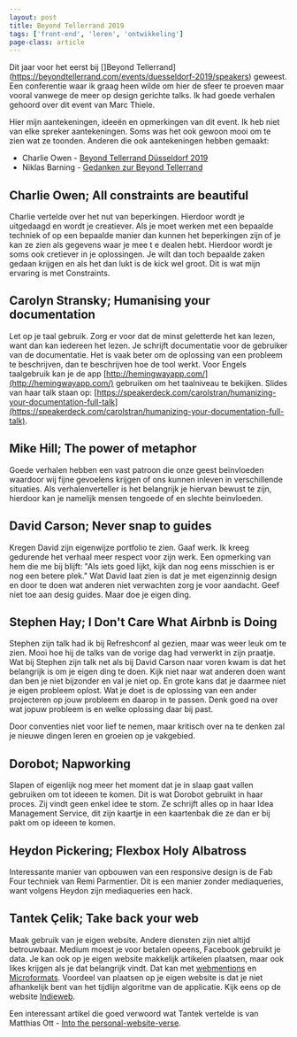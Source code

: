 ```yaml
---
layout: post
title: Beyond Tellerrand 2019
tags: ['front-end', 'leren', 'ontwikkeling']
page-class: article
---
```



Dit jaar voor het eerst bij []Beyond Tellerrand](https://beyondtellerrand.com/events/duesseldorf-2019/speakers) geweest. Een conferentie waar ik graag heen wilde om hier de sfeer te proeven maar vooral vanwege de meer op design gerichte talks. Ik had goede verhalen gehoord over dit event van Marc Thiele.

Hier mijn aantekeningen, ideeën en opmerkingen van dit event. Ik heb niet van elke spreker aantekeningen. Soms was het ook gewoon mooi om te zien wat ze toonden.
Anderen die ook aantekeningen hebben gemaakt:

- Charlie Owen - [Beyond Tellerrand Düsseldorf 2019](https://www.sonniesedge.net/posts/beyond-tellerrand-dusseldorf-2019)
- Niklas Barning - [Gedanken zur Beyond Tellerrand](https://niklasbarning.de/2019/05/14/gedanken-zur-beyond-tellerrand/)

## Charlie Owen; All constraints are beautiful
Charlie vertelde over het nut van beperkingen. Hierdoor wordt je uitgedaagd en wordt je creatiever. 
Als je moet werken met een bepaalde techniek of op een bepaalde manier dan kunnen het beperkingen zijn of je kan ze zien als gegevens waar je mee t e dealen hebt. Hierdoor wordt je soms ook cretiever in je oplossingen. Je wilt dan toch bepaalde zaken gedaan krijgen en als het dan lukt is de kick wel groot. Dit is wat mijn ervaring is met Constraints.


## Carolyn Stransky; Humanising your documentation
Let op je taal gebruik. Zorg er voor dat de minst geletterde het kan lezen, want dan kan iedereen het lezen.
Je schrijft documentatie voor de gebruiker van de documentatie. Het is vaak beter om de oplossing van een probleem te beschrijven, dan te beschrijven hoe de tool werkt.
Voor Engels taalgebruik kan je de app [http://hemingwayapp.com/](http://hemingwayapp.com/) gebruiken om het taalniveau te bekijken.
Slides van haar talk staan op: [https://speakerdeck.com/carolstran/humanizing-your-documentation-full-talk](https://speakerdeck.com/carolstran/humanizing-your-documentation-full-talk).


## Mike Hill; The power of metaphor
Goede verhalen hebben een vast patroon die onze geest beïnvloeden waardoor wij fijne gevoelens krijgen of ons kunnen inleven in verschillende situaties.
Als verhalenverteller is het belangrijk je hiervan bewust te zijn, hierdoor kan je namelijk mensen tengoede of en slechte beinvloeden.


## David Carson; Never snap to guides
Kregen David zijn eigenwijze portfolio te zien. Gaaf werk. Ik kreeg gedurende het verhaal meer respect voor zijn werk.
Een opmerking van hem die me bij blijft: "Als iets goed lijkt, kijk dan nog eens misschien is er nog een betere plek."
Wat David laat zien is dat je met eigenzinnig design en door te doen wat anderen niet verwachten zorg je voor aandacht.
Geef niet toe aan desig guides. Maar doe je eigen ding.


## Stephen Hay; I Don't Care What Airbnb is Doing
Stephen zijn talk had ik bij Refreshconf al gezien, maar was weer leuk om te zien. Mooi hoe hij de talks van de vorige dag had verwerkt in zijn praatje.
Wat bij Stephen zijn talk net als bij David Carson naar voren kwam is dat het belangrijk is om je eigen ding te doen. Kijk niet naar wat anderen doen want dan ben je niet bijzonder en val je niet op. 
En grote kans dat je daarmee niet je eigen probleem oplost. Wat je doet is de oplossing van een ander projecteren op jouw probleem en daarop in te passen. Denk goed na over wat jopuw probleem is en welke oplossing daar bij past.

Door conventies niet voor lief te nemen, maar kritisch over na te denken zal je nieuwe dingen leren en groeien op je vakgebied.


## Dorobot; Napworking
Slapen of eigenlijk nog meer het moment dat je in slaap gaat vallen gebruiken om tot ideeen te komen. Dit is wat Dorobot gebruikt in haar proces.
Zij vindt geen enkel idee te stom. Ze schrijft alles op in haar Idea Management Service, dit zijn kaartje in een kaartenbak die ze dan er bij pakt om op ideeen te komen.


## Heydon Pickering; Flexbox Holy Albatross
Interessante manier van opbouwen van een responsive design is de Fab Four techniek van Remi Parmentier. Dit is een manier zonder mediaqueries, want volgens Heydon zijn mediaqueries een hack.


## Tantek Çelik; Take back your web
Maak gebruik van je eigen website. Andere diensten zijn niet altijd betrouwbaar. Medium moest je voor betalen opeens, Facebook gebruikt je data.
Je kan ook op je eigen website makkelijk artikelen plaatsen, maar ook likes krijgen als je dat belangrijk vindt. Dat kan met [webmentions](https://webmention.io/) en [Microformats](http://microformats.org/).
Voordeel van plaatsen op je eigen website is dat je niet afhankelijk bent van het tijdlijn algoritme van de applicatie. Kijk eens op de website [Indieweb](https://indieweb.org/).

Een interessant artikel die goed verwoord wat Tantek vertelde is van Matthias Ott - [Into the personal-website-verse](https://matthiasott.com/articles/into-the-personal-website-verse).
